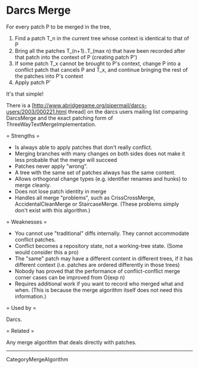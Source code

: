 # Darcs Merge

For every patch P to be merged in the tree,

 1. Find a patch T_n in the current tree whose context is identical to that of P
 2. Bring all the patches T_(n+1)..T_(max n) that have been recorded after that patch into the context of P (creating patch P')
 3. If some patch T_x cannot be brought to P's context, change P into a conflict patch that cancels P and T_x, and continue bringing the rest of the patches into P's context
 4. Apply patch P'

It's that simple!

There is a [http://www.abridgegame.org/pipermail/darcs-users/2003/000221.html thread] on the darcs users mailing list comparing DarcsMerge and the exact patching form of ThreeWayTextMergeImplementation.

= Strengths =

 * Is always able to apply patches that don't really conflict.
 * Merging branches with many changes on both sides does not make it less probable that the merge will succeed
 * Patches never apply "wrong".
 * A tree with the same set of patches always has the same content.
 * Allows orthogonal change types (e.g. identifier renames and hunks) to merge cleanly.
 * Does not lose patch identity in merge
 * Handles all merge "problems", such as CrissCrossMerge, AccidentalCleanMerge or StaircaseMerge.  (These problems simply don't exist with this algorithm.)

= Weaknesses =

 * You cannot use "traditional" diffs internally.  They cannot accommodate conflict patches.
 * Conflict becomes a repository state, not a working-tree state.  (Some would consider this a pro)
 * The "same" patch may have a different content in different trees, if it has different context (i.e. patches are ordered differently in those trees)
 * Nobody has proved that the performance of conflict-conflict merge corner cases can be improved from O(exp n)
 * Requires additional work if you want to record who merged what and when.  (This is because the merge algorithm itself does not need this information.)

= Used by =

Darcs.

= Related =

Any merge algorithm that deals directly with patches.

----

CategoryMergeAlgorithm

